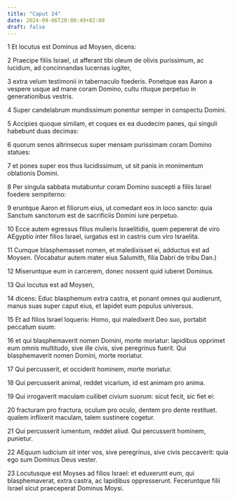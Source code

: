 ```yaml
---
title: "Caput 24"
date: 2024-09-06T20:00:49+02:00
draft: false
---
```



1 Et locutus est Dominus ad Moysen, dicens:

2 Praecipe filiis Israel, ut afferant tibi oleum de olivis purissimum, ac lucidum, ad concinnandas lucernas iugiter,

3 extra velum testimonii in tabernaculo foederis. Ponetque eas Aaron a vespere usque ad mane coram Domino, cultu rituque perpetuo in generationibus vestris.

4 Super candelabrum mundissimum ponentur semper in conspectu Domini.

5 Accipies quoque similam, et coques ex ea duodecim panes, qui singuli habebunt duas decimas:

6 quorum senos altrinsecus super mensam purissimam coram Domino statues:

7 et pones super eos thus lucidissimum, ut sit panis in monimentum oblationis Domini.

8 Per singula sabbata mutabuntur coram Domino suscepti a filiis Israel foedere sempiterno:

9 eruntque Aaron et filiorum eius, ut comedant eos in loco sancto: quia Sanctum sanctorum est de sacrificiis Domini iure perpetuo.

10 Ecce autem egressus filius mulieris Israelitidis, quem pepererat de viro AEgyptio inter filios Israel, iurgatus est in castris cum viro Israelita.

11 Cumque blasphemasset nomen, et maledixisset ei, adductus est ad Moysen. (Vocabatur autem mater eius Salumith, filia Dabri de tribu Dan.)

12 Miseruntque eum in carcerem, donec nossent quid iuberet Dominus.

13 Qui locutus est ad Moysen,

14 dicens: Educ blasphemum extra castra, et ponant omnes qui audierunt, manus suas super caput eius, et lapidet eum populus universus.

15 Et ad filios Israel loqueris: Homo, qui maledixerit Deo suo, portabit peccatum suum:

16 et qui blasphemaverit nomen Domini, morte moriatur: lapidibus opprimet eum omnis multitudo, sive ille civis, sive peregrinus fuerit. Qui blasphemaverit nomen Domini, morte moriatur.

17 Qui percusserit, et occiderit hominem, morte moriatur.

18 Qui percusserit animal, reddet vicarium, id est animam pro anima.

19 Qui irrogaverit maculam cuilibet civium suorum: sicut fecit, sic fiet ei:

20 fracturam pro fractura, oculum pro oculo, dentem pro dente restituet. qualem inflixerit maculam, talem sustinere cogetur.

21 Qui percusserit iumentum, reddet aliud. Qui percusserit hominem, punietur.

22 AEquum iudicium sit inter vos, sive peregrinus, sive civis peccaverit: quia ego sum Dominus Deus vester.

23 Locutusque est Moyses ad filios Israel: et eduxerunt eum, qui blasphemaverat, extra castra, ac lapidibus oppresserunt. Feceruntque filii Israel sicut praeceperat Dominus Moysi.

